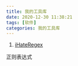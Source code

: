 ```yaml
---
title: 我的工具库
date: 2020-12-30 11:38:21
tags: [软件]
categories: 我的工具库
---
```



1. [iHateRegex](https://ihateregex.io/)

正则表达式

